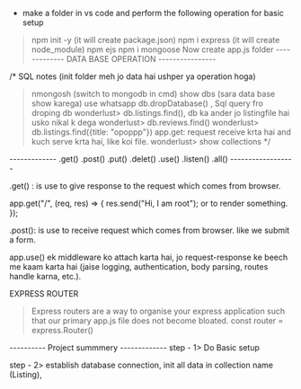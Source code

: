 * make a folder in vs code and perform the following operation for basic setup 
> npm init -y (it will create package.json)
> npm i express (it will create node_module)
> npm ejs
> npm i mongoose
> Now create app.js folder 
  -------------       DATA   BASE    OPERATION ----------------

  /*  SQL notes (init folder meh jo data hai ushper ya operation hoga)
> nmongosh (switch to mongodb in cmd)
> show dbs (sara data base show karega)
> use whatsapp
> db.dropDatabase() , Sql query fro droping db
> wonderlust> db.listings.find(), db ka ander jo listingfile hai usko nikal k dega 
> wonderlust> db.reviews.find()
> wonderlust> db.listings.find({title: "opoppp"})
> app.get: request receive krta hai and kuch serve krta hai, like koi file. 
> wonderlust> show collections
*/

------------- .get()   .post()   .put()    .delet()   .use()   .listen()  .all()  ------------------

.get() :  is use to give response to  the request which comes from browser.

app.get("/", (req, res) => {
  res.send("Hi, I am root"); or to render something. 
});

.post(): is use to receive  request which comes from browser. like we submit a form. 

app.use() ek middleware ko attach karta hai, jo request-response ke beech me kaam karta hai (jaise logging, authentication, body parsing, routes handle karna, etc.).



EXPRESS ROUTER 

> Express routers are a way to organise your express application such that our primary app.js file does not become bloated.
  const router = express.Router()

  ----------   Project summmery -------------
step - 1>  Do Basic setup

step - 2>  establish database connection, init all data in collection name (Listing), 